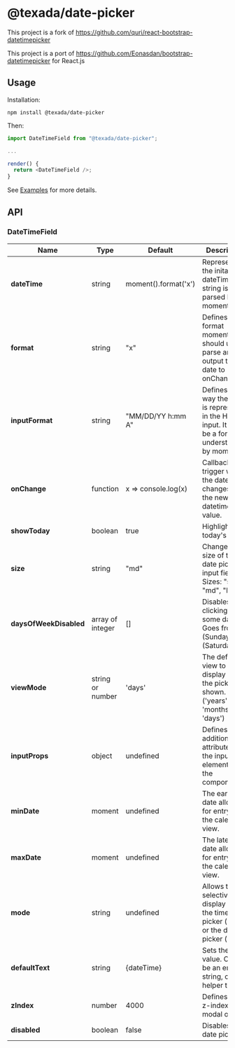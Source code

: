 # @texada/date-picker


This project is a fork of https://github.com/quri/react-bootstrap-datetimepicker

This project is a port of https://github.com/Eonasdan/bootstrap-datetimepicker for React.js

## Usage

Installation:
```
npm install @texada/date-picker
```

Then:
```javascript
import DateTimeField from "@texada/date-picker";

...

render() {
  return <DateTimeField />;
}
```
See [Examples](https://github.com/Texada/react-bootstrap-datetimepicker/tree/portal/examples) for more details.

## API

### DateTimeField

| Name         | Type    | Default | Description |
| ------------ | ------- | ------- | ----------- |
| **dateTime** | string  | moment().format('x') | Represents the inital dateTime, this string is then parsed by moment.js |
| **format**   | string  | "x"     | Defines the format moment.js should use to parse and output the date to onChange |
| **inputFormat** | string | "MM/DD/YY h:mm A" | Defines the way the date is represented in the HTML input. It must be a format understanable by moment.js |
| **onChange** | function | x => console.log(x) | Callback trigger when the date changes. `x` is the new datetime value. |
| **showToday** | boolean | true | Highlights today's date |
| **size** | string | "md" | Changes the size of the date picker input field. Sizes: "sm", "md", "lg" |
| **daysOfWeekDisabled** | array of integer | [] | Disables clicking on some days. Goes from 0 (Sunday) to 6 (Saturday). |
| **viewMode** | string or number | 'days' | The default view to display when the picker is shown. ('years', 'months', 'days') |
| **inputProps** | object | undefined | Defines additional attributes for the input element of the component. |
| **minDate** | moment | undefined | The earliest date allowed for entry in the calendar view. |
| **maxDate** | moment | undefined | The latest date allowed for entry in the calendar view. |
| **mode** | string | undefined | Allows to selectively display only the time picker ('time') or the date picker ('date') |
| **defaultText** | string | {dateTime} | Sets the initial value. Could be an empty string, or helper text. |
| **zIndex** | number | 4000 | Defines the z-index of the modal overlay |
| **disabled** | boolean | false | Disables the date picker |
